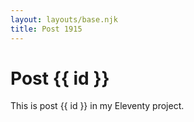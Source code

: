 ```yaml
---
layout: layouts/base.njk
title: Post 1915
---
```


# Post {{ id }}

This is post {{ id }} in my Eleventy project.
